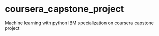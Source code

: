 # coursera_capstone_project
Machine learning with python IBM specialization on coursera capstone project
